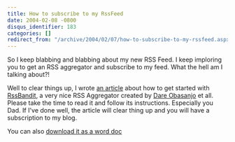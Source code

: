 ```yaml
---
title: How to subscribe to my RssFeed
date: 2004-02-08 -0800
disqus_identifier: 183
categories: []
redirect_from: "/archive/2004/02/07/how-to-subscribe-to-my-rssfeed.aspx/"
---
```


So I keep blabbing and blabbing about my new RSS Feed. I keep imploring
you to get an RSS aggregator and subscribe to my feed. What the hell am
I talking about?!

Well to clear things up, I wrote [an
article](https://haacked.com/articles/182.aspx)
about how to get started with [RssBandit](http://www.rssbandit.org), a
very nice RSS Aggregator created by [Dare
Obasanjo](http://www.25hoursaday.com/weblog/SyndicationService.asmx/GetRss)
et all. Please take the time to read it and follow its instructions.
Especially you Dad. If I've done well, the article will clear thing up
and you will have a subscription to my blog.

You can also [download it as a word
doc](https://haacked.com/GettingStartedWithRssBandit.zip)
